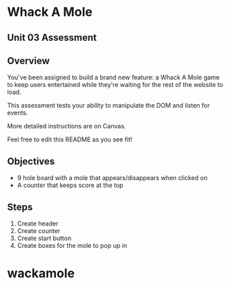# Whack A Mole

## Unit 03 Assessment

## Overview

You've been assigned to build a brand new feature: a Whack A Mole game to keep users entertained while they're waiting for the rest of the website to load.

This assessment tests your ability to manipulate the DOM and listen for events.

More detailed instructions are on Canvas.

Feel free to edit this README as you see fit!

## Objectives

* 9 hole board with a mole that appears/disappears when clicked on
* A counter that keeps score at the top

## Steps

1. Create header
2. Create counter
3. Create start button
4. Create boxes for the mole to pop up in

# wackamole
